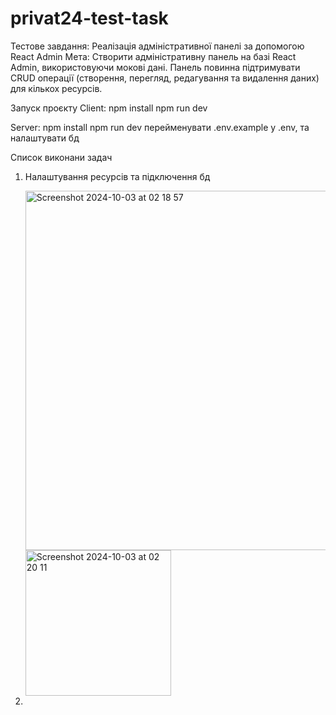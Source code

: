 # privat24-test-task
 
Тестове завдання: Реалізація адміністративної панелі за допомогою React Admin
Мета: Створити адміністративну панель на базі React Admin, використовуючи мокові дані. Панель повинна підтримувати CRUD операції (створення, перегляд, редагування та видалення даних) для кількох ресурсів.

Запуск проєкту
   Client:
    npm install
    npm run dev

   Server:
    npm install
    npm run dev
    перейменувати .env.example у .env, та налаштувати бд

Список виконани задач
1. Налаштування ресурсів та підключення бд
   
    <img width="575" alt="Screenshot 2024-10-03 at 02 18 57" src="https://github.com/user-attachments/assets/3fbed5fe-e2df-4c9e-bf80-cdb11dbe8d7e">
    <img width="233" alt="Screenshot 2024-10-03 at 02 20 11" src="https://github.com/user-attachments/assets/2b22d6ff-592a-4813-abc4-e8ad5eee4d77">

3. 
